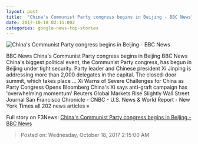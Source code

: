 ```yaml
---
layout: post
title:  "China's Communist Party congress begins in Beijing - BBC News"
date: 2017-10-18 02:15:00Z
categories: google-news-top-stories
---
```


![China's Communist Party congress begins in Beijing - BBC News](https://ichef.bbci.co.uk/images/ic/1024x576/p05k5223.jpg)

BBC News China's Communist Party congress begins in Beijing BBC News China's biggest political event, the Communist Party congress, has begun in Beijing under tight security. Party leader and Chinese president Xi Jinping is addressing more than 2,000 delegates in the capital. The closed-door summit, which takes place ... Xi Warns of Severe Challenges for China as Party Congress Opens Bloomberg China's Xi says anti-graft campaign has 'overwhelming momentum' Reuters Global Markets Rise Slightly Wall Street Journal San Francisco Chronicle - CNBC - U.S. News & World Report - New York Times all 202 news articles »


Full story on F3News: [China's Communist Party congress begins in Beijing - BBC News](http://www.f3nws.com/n/tucNZ)

> Posted on: Wednesday, October 18, 2017 2:15:00 AM
